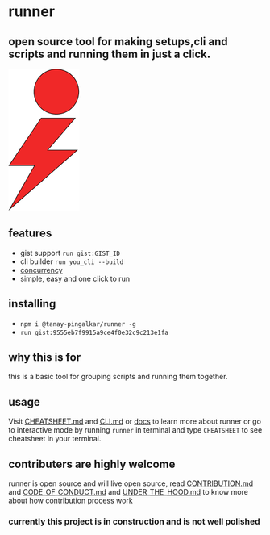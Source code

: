 # runner

## open source tool for making setups,cli and scripts and running them in just a click.

![alt text](https://github.com/tanay-pingalkar/runner/blob/beta/Frame%201.png)

## features

- gist support `run gist:GIST_ID`
- cli builder `run you_cli --build`
- [concurrency](https://github.com/kimmobrunfeldt/concurrently)
- simple, easy and one click to run

## installing
- `npm i @tanay-pingalkar/runner -g`
- `run gist:9555eb7f9915a9ce4f0e32c9c213e1fa`

## why this is for

this is a basic tool for grouping scripts and running them together.

## usage

Visit [CHEATSHEET.md](https://github.com/tanay-pingalkar/runner/blob/beta/docs/CHEATSHEET.md) and [CLI.md](https://github.com/tanay-pingalkar/runner/blob/beta/docs/CLI.md) or [docs](https://github.com/tanay-pingalkar/runner/blob/Docs/docs/) to learn more about runner or go to interactive mode by running `runner` in terminal and type `CHEATSHEET` to see cheatsheet in your terminal.

## contributers are highly welcome

runner is open source and will live open source,
read [CONTRIBUTION.md](https://github.com/tanay-pingalkar/runner/blob/Docs/CONTRIBUTION.md) and [CODE_OF_CONDUCT.md](https://github.com/tanay-pingalkar/runner/blob/beta/CODE_OF_CONDUCT.md) and [UNDER_THE_HOOD.md](https://github.com/tanay-pingalkar/runner/blob/Docs/docs/UNDER_THE_HOOD.md) to know more about how contribution process work

### currently this project is in construction and is not well polished
